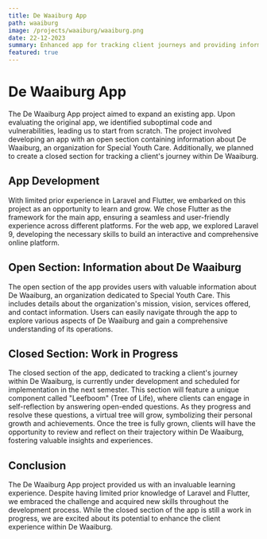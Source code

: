 ```yaml
---
title: De Waaiburg App
path: waaiburg
image: /projects/waaiburg/waaiburg.png
date: 22-12-2023
summary: Enhanced app for tracking client journeys and providing information about Special Youth Care services.
featured: true
---
```

# De Waaiburg App

The De Waaiburg App project aimed to expand an existing app. Upon evaluating the original app, we identified suboptimal code and vulnerabilities, leading us to start from scratch. The project involved developing an app with an open section containing information about De Waaiburg, an organization for Special Youth Care. Additionally, we planned to create a closed section for tracking a client's journey within De Waaiburg.

## App Development

With limited prior experience in Laravel and Flutter, we embarked on this project as an opportunity to learn and grow. We chose Flutter as the framework for the main app, ensuring a seamless and user-friendly experience across different platforms. For the web app, we explored Laravel 9, developing the necessary skills to build an interactive and comprehensive online platform.

## Open Section: Information about De Waaiburg

The open section of the app provides users with valuable information about De Waaiburg, an organization dedicated to Special Youth Care. This includes details about the organization's mission, vision, services offered, and contact information. Users can easily navigate through the app to explore various aspects of De Waaiburg and gain a comprehensive understanding of its operations.

## Closed Section: Work in Progress

The closed section of the app, dedicated to tracking a client's journey within De Waaiburg, is currently under development and scheduled for implementation in the next semester. This section will feature a unique component called "Leefboom" (Tree of Life), where clients can engage in self-reflection by answering open-ended questions. As they progress and resolve these questions, a virtual tree will grow, symbolizing their personal growth and achievements. Once the tree is fully grown, clients will have the opportunity to review and reflect on their trajectory within De Waaiburg, fostering valuable insights and experiences.

## Conclusion

The De Waaiburg App project provided us with an invaluable learning experience. Despite having limited prior knowledge of Laravel and Flutter, we embraced the challenge and acquired new skills throughout the development process. While the closed section of the app is still a work in progress, we are excited about its potential to enhance the client experience within De Waaiburg.
